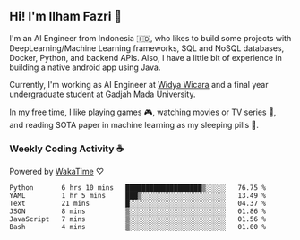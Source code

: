 ## Hi! I'm Ilham Fazri 👋

I'm an AI Engineer from Indonesia 🇮🇩, who likes to build some projects with DeepLearning/Machine Learning frameworks, SQL and NoSQL databases, Docker, Python, and backend APIs. Also, I have a little bit of experience in building a native android app using Java.

Currently, I'm working as AI Engineer at [Widya Wicara](https://widyawicara.com) and a final year undergraduate student at Gadjah Mada University. 

In my free time, I like playing games 🎮, watching movies or TV series 🍿, and reading SOTA paper in machine learning as my sleeping pills 💊. 

### Weekly Coding Activity ☕
Powered by [WakaTime](https://wakatime.com/) ♡
<!--START_SECTION:waka-->

```text
Python       6 hrs 10 mins   ███████████████████▒░░░░░   76.75 %
YAML         1 hr 5 mins     ███▒░░░░░░░░░░░░░░░░░░░░░   13.49 %
Text         21 mins         █░░░░░░░░░░░░░░░░░░░░░░░░   04.37 %
JSON         8 mins          ▒░░░░░░░░░░░░░░░░░░░░░░░░   01.86 %
JavaScript   7 mins          ▒░░░░░░░░░░░░░░░░░░░░░░░░   01.56 %
Bash         4 mins          ▒░░░░░░░░░░░░░░░░░░░░░░░░   01.00 %
```

<!--END_SECTION:waka-->
